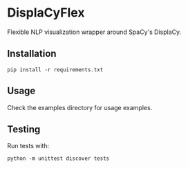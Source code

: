 # DisplaCyFlex

Flexible NLP visualization wrapper around SpaCy's DisplaCy.

## Installation

```
pip install -r requirements.txt
```

## Usage

Check the examples directory for usage examples.

## Testing

Run tests with:

```
python -m unittest discover tests
```